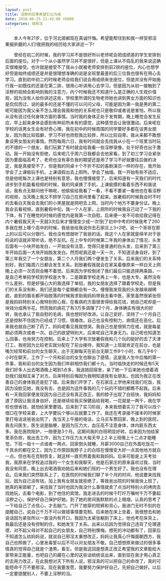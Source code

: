 ```yaml
---
layout: post
title: 淫秽的后果希望引以为戒
date: 2018-06-25 21:43:00 +0800
categories: 戒邪淫
---
```


　　本人今年21岁，位于河北邯郸现在真诚忏悔。希望能帮住到和我一样受邪淫果报折磨的人们!我把我的经历给大家讲述一下!
　　曾经在初二的时候，我的学习并不是很好所以老师呢会把成绩差的学生安排到后面的座位。对于一个从小虽然学习并不是很好，但是上课从不捣乱的我来说这确实很难接受。也许就是接受不了我从小就被老师安排到前2排的座位，内心也想学好但是始终成绩还是并是很理想准确的说是全班里最差的后三位我也很有在用心去学习。直到初中初二的时候老师会给我们说会用成绩来坐座位，但是并没有开始施行我一如既往的还是在第二排，很用心听讲用心去学习。但是因为从初一接触到了淫秽的视频会影响到我的注意力，内个时候我还不知道什么是正确的人生观价值观，因为没有人给你讲述这些，学校里所谓的生物老师她也讲到男女方面的知识也是侃侃而过，说的最多的还是不懂的可以问问父母，可能是因为第一我是男的第二呢可能因为我父亲不怎么理会我我和他的关系呢也只是敬仰或者说是害怕，所以我从没有说过任何身体方面的事情。当时我的身体正处于发育期，晚上睡觉会发生反应，早上起来身体会感到有种前所未有的感觉，这种感觉会让我很激动。后来呢在学校的话男女生会有好奇心理，我在初中的时候周围的同学要好多都在谈男女朋友，因为我比较孤僻，学习不好也欣慰我比较胖，所以比较自卑。我从来都不敢想象谈男女朋友的事情。然而每周六日，我有时间就会去找我从小在一个班里当时玩的不错的一个朋友，我们玩累了有时就会给我看一些淫秽录像，处于好奇也出于激动。我一开始没有拒绝，后来呢几乎周六日我都会去他家看。到了初三学习会紧张因为要面临高考了，老师也没有辜负我的期望还是用了学习不好就要往后做的决定，我是真接受不了，但是我的同桌十个不折不扣的喜剧演员一样的存在，我开始学会了上课偷玩手机，上课请假出去上厕所。学会了抽烟。我一开始有些不适应，但是他呢每次上课也是特别有意思，我也慢慢接受了。后来知道有一天我们的时代进步到手机能看视频的时候，我的同桌换了手机，上课偷摸的看着东西不和我说话，我有点无聊问他干嘛呢，他偷偷给我看了一看，不看不要紧一看他也在看淫秽的视频，当天晚上我又不顾学习自己在房间里看了起来。放暑假的时候我会时不时的去看白天我会去我们的小黑屋就是网吧去上网，当时内个地方不要身份证。晚上我会去看视频，直到暑假中旬，我一个人在家，上厕所的时候我自己动了一下我的下体，有了在睡觉的时候的感觉内是我第一次自慰。后来便一发不可收拾我记得在内个暑假我天天一天就3次后来才慢慢变少成一次!到了初中中考的时候我考了260多我在想上哪个高中的时候，我爸爸给我说你去石家庄上3+2吧，说一个哥哥在那上的以后可以分银行。我也没有想就听了我爸的话。我这个人在家就是绵羊对于爸妈说的话就非常听话，绝不反抗。在上中专的时候第二年我的身体出了情况，头发后面有一小块开始发白，一开始没有注意，觉得只是普通的白头发，后来到了第三年开始后面一大块开始脱发发白。然而呢我还是一天一次，不知道洁身自好。到了第三年我交了一个女朋友，第二个人月我们两个便发生了关系，后来我们的关系特别好，我们每周六日都会发生关系。到放暑假我就会在家呆着像原来一样白天上网晚上必须一次否则会睡不着觉。后来因为学校倒闭了我们最后只能选择两条路，一是自己考单招学校到学校是大专，二是跟着学校走再上一年，也是大专。虽然没有什么差别，但是好强心大的我选择了单招，我的女朋友选择了跟着学校走。但是我们的关系没有断，我们还是每个星期都会有一次。慢慢我发现我的头发越来越稀疏，直到的眉毛都开始脱落的时候我求助我妈妈带我去看中医，家里虽然很紧张但是我妈妈特别关心我特别担心我，在看病的方面很舍得给我花钱，她自己呢却是一块钱分成两半花。然而我的病花了有3万多调理了2个月，身体确实有很大的好转，我也承认了我自慰的毛病，我也想好好改进。让自己变好，坚持了一个月自己还是控制不住因为已经成了习惯，很难改。自己也没有控制力，病情还在恶化。后来我也就自己断了药了。妈妈呢看见我就想哭。我自己也是很努力在戒，就是每星期必须两次或者一次。自己的欲望特别大，后来呢自己浑身无力。自己呢也知道怎么回事，也肯努力在控制。后来上了大学有次放暑假我和几个玩的挺好的去了天津打工，我呢因为比较老实就分配在了前台接待，我知道一上班就肯定在前台，也是嘴欠经常和前台的女生聊天，出于无聊每天在前台无聊工作9个小时，有几乎6个小时在聊天，工作了一个月和前台的女生也聊出了感情，这是我人生中后悔的第一件事，我和前台的女生因为我们年龄相仿我们都十九，当时临快走的时候还有5天我们好多人出去喝酒晚上喝到1点多，我送她回宿舍，亲了她一下后来她也借着酒劲我们就相互亲了对方。后来特别后悔因为我明知道我有女朋友。也因为我正在改善自己的身体我还是犯了错。后来我们开学了，在石家庄上学他来找我们吃饭，我因为没脸见她，我没有去，也是因为这件事我的几个玩的不错的都瞧不起我。后来有一天我回家便发现因为自己还没有真正改正，我的脖子出现了白班快，我妈妈知道了原因让我洁身自好，还是继续给我买保健品给我喝，一花就是一两千，我在学校也很省钱，就怕给家里要钱。后来到了实习阶段，本来我想着实习了我可以找个借口在学校呆着，上大学要玩个够以后就要工作了。我还在考录接不接本的时候家里打电话说爸爸出院了，我当天上午接的电话，立马买车票回家，晚上到的医院，我去问医生，医生说是脑梗，是因为压力大，血压高不注意身体，体内脏东西太多。我在医院陪护，一赔便是3个月。这期间我的白班明显好转。后来因为怕给家里添负担，我出去工作，因为工作压力太大每天早上2.半上班晚上十二点才能睡觉。下班一般十一点或者一两点，回家倒头就睡，月薪3000自己在外面吃饭花一千其余的都在交工，因为工作原因我脖子上的白班在慢慢变大好一点其他地方就白一点。但也有在克制恢复，就这样一直煎熬着我和我妈妈。后来可能是上天考验我，我原来在学校追过我的一个女生和我聊天，他是石家庄的原来喜欢过我，当时我没有同意，晚上出去喝酒我劝她后来和她们班的一个男生好了。我也没有在理会。后来我们突然联系上了，在医院的时候我们聊了半个月的时间，他说要来找我玩，因为自己没有钱，加上我有女朋友就拒绝了，等我爸出院的时候我快上班了，她真的来邯郸了，来找我了当时也因为我没什么事情就卖了点当时特别火的烤肉去找她玩，去看个电影，到了他住的宾馆，我走进去的时候千叮咛万嘱咐千万不要起淫秽之心，保护好自己保护好她。到了她的房间我默默的点上根烟，认真的思考了一下给自己了点信心，才去敲门，门开了她穿的短裤和背心，我进门无时不刻的在提醒自己，说自己千万不可以做错事情要克制。后来她在床上坐着，我很想去和她说话因为紧张所以一直没内有开口，我因为太紧张躺到了床上，他也考在床背上，我最后还是没有控制的住。和她发生了关系。出来以后因为觉得自己违背了伦理道德，对不起父母对不起自己的女朋友，自己特别懊悔。想死的冲动都有了，回家后不知道怎么给妈妈说，就说自己邪淫太重想改正，妈妈让我真心忏悔面朝西方，我自己也照做了，心里发毒誓以后不可以对女朋友不敬。自己想想原来做过的很多事情真的觉得自己就是个渣男。畜生。但是我这回是想真正改正希望我的文章能给大家带来正能量，也吧自己的藏在心里的这些话统统说出来，直到现在我才用心真正的去用力改正，在此我想对天下所有人说，邪淫真的可以把自己的命改了，真的可能短命千万不要邪淫。现在我要发愿，我要努力保护好自己，先把自己做好。以后一定要提醒别人，不要上淫秽的当。